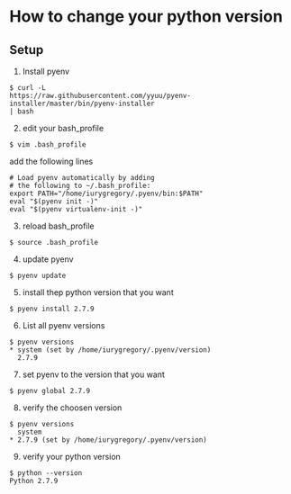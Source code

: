 How to change your python version
=================================


Setup
-----

1. Install  pyenv
```
$ curl -L
https://raw.githubusercontent.com/yyuu/pyenv-installer/master/bin/pyenv-installer
| bash
```

2. edit your bash_profile
```
$ vim .bash_profile
```
  add the following lines
```
# Load pyenv automatically by adding
# the following to ~/.bash_profile:
export PATH="/home/iurygregory/.pyenv/bin:$PATH"
eval "$(pyenv init -)"
eval "$(pyenv virtualenv-init -)"
```

3. reload bash_profile
```
$ source .bash_profile
```

4. update  pyenv
```
$ pyenv update
```

5. install thep python version that you want
```
$ pyenv install 2.7.9
```

6. List all pyenv versions
```
$ pyenv versions
* system (set by /home/iurygregory/.pyenv/version)
  2.7.9
```

7. set pyenv to the version that you want
```
$ pyenv global 2.7.9
```

8. verify the choosen version
```
$ pyenv versions
  system
* 2.7.9 (set by /home/iurygregory/.pyenv/version)
```

9. verify your python version
```
$ python --version
Python 2.7.9
```
